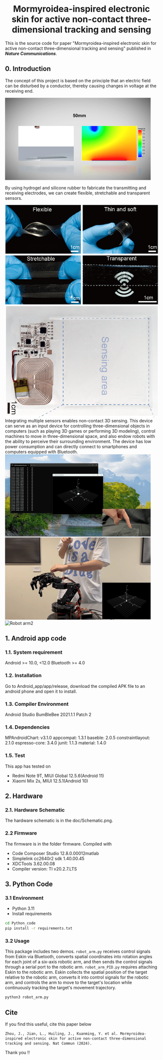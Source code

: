 <div align="center">
<h1> Mormyroidea-inspired electronic skin for active non-contact three-dimensional tracking and sensing </h1>
</div>

This is the source code for paper "Mormyroidea-inspired electronic skin for active non-contact three-dimensional tracking and sensing" published in ***Nature Communications***.

## 0. Introduction
The concept of this project is based on the principle that an electric field can be disturbed by a conductor, thereby causing changes in voltage at the receiving end. 


<img src="img/S1.gif" alt="electric field" class="image-class">

By using hydrogel and silicone rubber to fabricate the transmitting and receiving electrodes, we can create flexible, stretchable and transparent sensors. 

<link rel="stylesheet" type="text/css" href="styles.css">
<div class="image-container">
  <img src="img/figure1.png" alt="Image 1">
  <img src="img/figure3.png" alt="Image 2">
</div>
Integrating multiple sensors enables non-contact 3D sensing. This device can serve as an input device for controlling three-dimensional objects in computers (such as playing 3D games or performing 3D modeling), control machines to move in three-dimensional space, and also endow robots with the ability to perceive their surrounding environment. The device has low power consumption and can directly connect to smartphones and computers equipped with Bluetooth.

<div class="image-container">
  <img src="img/S2.gif" alt="HID">
  <img src="img/S3.gif" alt="Robot arm">
  <img src="img/S7.gif" alt="Robot arm2">
</div>

## 1. Android app code
### 1.1. System requirement
Android >= 10.0, <12.0
Bluetooth >= 4.0
### 1.2. Installation
Go to Android_app/app/release, download the compiled APK file to an android phone and open it to install.

### 1.3. Compiler Environment
Android Studio BumBleBee 2021.1.1 Patch 2

### 1.4. Dependencies
MPAndroidChart: v3.1.0
appcompat: 1.3.1
baseble: 2.0.5
constraintlayout: 2.1.0
espresso-core: 3.4.0
junit: 1.1.3
material: 1.4.0

### 1.5. Test
This app has tested on

- Redmi Note 9T, MIUI Global 12.5.6(Android 11)
- Xiaomi Mix 2s, MIUI 12.5.1(Android 10)

## 2. Hardware
### 2.1. Hardware Schematic
The hardware schematic is in the doc/Schematic.png.

### 2.2 Firmware
The firmware is in the folder firmware.
Compiled with
- Code Composer Studio 12.8.0.00012matlab
- Simplelink cc2640r2 sdk 1.40.00.45
- XDCTools 3.62.00.08
- Compiler version: TI v20.2.7.LTS

## 3. Python Code
### 3.1 Environment
- Python 3.11
- Install requirements
```bash
cd Python_code
pip install -r requirements.txt
```
### 3.2 Usage
This package includes two demos. `robot_arm.py` receives control signals from Eskin via Bluetooth, converts spatial coordinates into rotation angles for each joint of a six-axis robotic arm, and then sends the control signals through a serial port to the robotic arm. `robot_arm_PID.py` requires attaching Eskin to the robotic arm. Eskin collects the spatial position of the target relative to the robotic arm, converts it into control signals for the robotic arm, and controls the arm to move to the target's location while continuously tracking the target's movement trajectory.
```bash
python3 robot_arm.py
```

## Cite
If you find this useful, cite this paper below
```
Zhou, J., Jian, L., Huiling, J., Kuanming, Y. et al. Mormyroidea-inspired electronic skin for active non-contact three-dimensional tracking and sensing. Nat Commun (2024). 
```
Thank you !!